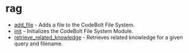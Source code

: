 # rag
- [add_file](add_file.md) - Adds a file to the CodeBolt File System.
- [init](init.md) - Initializes the CodeBolt File System Module.
- [retrieve_related_knowledge](retrieve_related_knowledge.md) - Retrieves related knowledge for a given query and filename.
